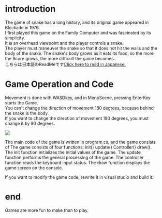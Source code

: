 
# introduction  
The game of snake has a long history, and its original game appeared in Blockade in 1976.  
I first played this game on the Family Computer and was fascinated by its simplicity.  
It is an overhead viewpoint and the player controls a snake.  
The player must maneuver the snake so that it does not hit the walls and the body of the snake. The snake's body grows as it eats its food, so the more the Score grows, the more difficult the game becomes.  
こちらは日本語のReadMeです<a href="/ReadMe_JPN.md">Click here to read in Japanese.</a> 

# Game Operation and Code
Movement is done with WASDkey, and in MenuScene, pressing EnterKey starts the Game.  
You can't change the direction of movement 180 degrees, because behind the snake is the body.  
If you want to change the direction of movement 180 degrees, you must change it by 90 degrees.  
<p align="left">  
  <img src="https://user-images.githubusercontent.com/110176625/242879581-6d58800d-8d45-4906-b2ef-c9180abca3df.gif" / >  
</p>  
The main code of the game is written in program.cs, and the game consists of  
The game consists of four functions: init() update() Controller() draw().  
The init function initializes the initial values of the game.  
The update function performs the general processing of the game.  
The controller function reads the keyboard input status.  
The draw function displays the game screen on the console.  
  
If you want to modify the game code, rewrite it in visual studio and build it.  
# end  
Games are more fun to make than to play.  
